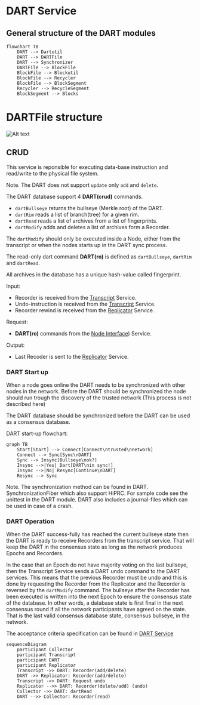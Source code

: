 # DART Service
## General structure of the DART modules

```mermaid
flowchart TB
    DART --> Dartutil
    DART --> DARTFile
    DART --> Synchronizer
    DARTFile --> BlockFile
    BlockFile --> Blockutil
    BlockFile --> Recycler
    BlockFile --> BlockSegment
    Recycler --> RecycleSegment
    BlockSegment --> Blocks
```

# DARTFile structure
![Alt text](/figs/dartstructure.png?raw=true)


## CRUD

This service is reponsible for executing data-base instruction and read/write to the physical file system.

Note.
The DART does not support `update` only `add` and `delete`. 

The DART database support 4 **DART(crud)** commands.
  - `dartBullseye` returns the bullseye (Merkle root) of the DART.
  - `dartRim` reads a list of branch(tree) for a given rim.
  - `dartRead` reads a list of archives from a list of fingerprints.
  - `dartModify` adds and deletes a list of archives form a Recorder.

The `dartModify` should only be executed inside a Node, either from the transcript or when the nodes starts up in the DART sync process.

The read-only dart command **DART(ro)** is defined as `dartBullseye`, `dartRim` and `dartRead`.

All archives in the database has a unique hash-value called fingerprint.

Input:
  - Recorder is received from the [Transcript](/docs/architecture/Transcript.md) Service.
  - Undo-instruction is received from the [Transcript](/docs/architecture/Transcript.md) Service.
  - Recorder rewind is received from the [Replicator](/docs/architecture/Replicator.md) Service.

Request:
  - **DART(ro)** commands from the [Node Interface](/docs/architecture/NodeInterface.md)) Service.

Output:
  - Last Recoder is sent to the [Replicator](/docs/architecture/Replicator.md) Service. 


### DART Start up
When a node goes online the DART needs to be synchronized with other nodes in the network.
Before the DART should be synchronized the node should run trough the discovery of the trusted network (This process is not described here)

The DART database should be synchronized before the DART can be used as a consensus database.

DART start-up flowchart:

```mermaid
graph TB
    Start[Start] --> Connect[Connect\ntrusted\nnetwork]
    Connect --> Sync[Sync\nDART]
    Sync --> Insync[Bullseye\nok?]
    Insync -->|Yes| Dart[DART\nin sync!]
    Insync -->|No| Resync[Continue\nDART]
    Resync --> Sync
```

Note. The synchronization method can be found in DART. SynchronizationFiber which also support HiPRC. 
For sample code see the unittest in the DART module.
DART also includes a journal-files which can be used in case of a crash.

### DART Operation

When the DART success-fully has reached the current bullseye state then the DART is ready to receive Recorders from the transcript service. That will keep the DART in the consensus state as long as the network produces Epochs and Recorders.

In the case that an Epoch do not have majority voting on the last bullseye, then the Transcript Service sends a DART undo command to the DART services. This means that the previous Recorder must be undo and this is done by requesting the Recorder from the Replicator and the Recorder is reversed by the `dartModify` command. 
The bullseye after the Recorder has been executed is written into the next Epoch to ensure the consensus state of the database. In other words, a database state is first final in the next consensus round if all the network participants have agreed on the state. That is the last valid consensus database state, consensus bullseye, in the network.


The acceptance criteria specification can be found in [DART Service](https://github.com/tagion/tagion/tree/master/bdd/tagion/testbench/services/DART_Service.md)


```mermaid
sequenceDiagram
    participant Collector
    participant Transcript
    participant DART 
    participant Replicator
    Transcript ->> DART: Recorder(add/delete)
    DART ->> Replicator: Recorder(add/delete)
    Transcript ->> DART: Request undo
    Replicator -->> DART: Recorder(delete/add) (undo)
    Collector ->> DART: dartRead
    DART -->> Collector: Recorder(read)
```
